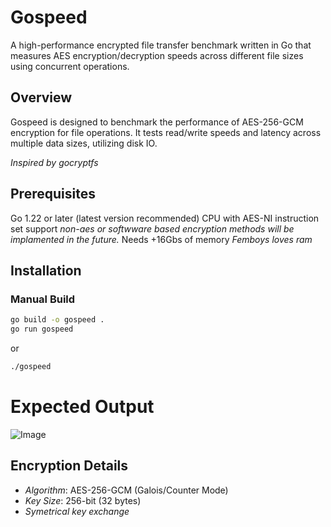 # Gospeed 
A high-performance encrypted file transfer benchmark written in Go that measures AES encryption/decryption speeds across different file sizes using concurrent operations.

## Overview 
Gospeed is designed to benchmark the performance of AES-256-GCM encryption for file operations. It tests read/write speeds and latency across multiple data sizes, utilizing disk IO. 

*Inspired by gocryptfs*

## Prerequisites 

Go 1.22 or later (latest version recommended)
CPU with AES-NI instruction set support _non-aes or softwware based encryption methods will be implamented in the future._ 
Needs +16Gbs of memory _Femboys loves ram_

## Installation

### Manual Build
```bash
go build -o gospeed .
go run gospeed
```

or

```bash
./gospeed
```

# Expected Output

![Image](https://imgur.com/a/CnrSTf6)

## Encryption Details
- *Algorithm*: AES-256-GCM (Galois/Counter Mode)
- *Key Size*: 256-bit (32 bytes)
- *Symetrical key exchange*

